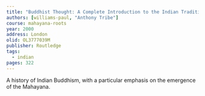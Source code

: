 ```yaml
---
title: "Buddhist Thought: A Complete Introduction to the Indian Tradition"
authors: [williams-paul, "Anthony Tribe"]
course: mahayana-roots
year: 2000
address: London
olid: OL3777039M
publisher: Routledge
tags:
  - indian
pages: 322
---
```


A history of Indian Buddhism, with a particular emphasis on the emergence of the Mahayana.
